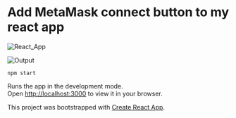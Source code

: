 # Add MetaMask connect button to my react app
![React_App](https://img.shields.io/badge/Connect%20Metamask-React%20App-yellowgreen)

![Output](blockchain-development/master/helloreact/my-app/ouput/ouput.gif)


```
npm start
```

Runs the app in the development mode.\
Open [http://localhost:3000](http://localhost:3000) to view it in your browser.

This project was bootstrapped with [Create React App](https://github.com/facebook/create-react-app).
